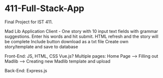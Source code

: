 # 411-Full-Stack-App
Final Project for IST 411.

Mad Lib Application 
	Client - One story with 10 input text fields with grammar suggestions. 
	Enter his words and hit submit. 
	HTML refresh and the story will be complete
	Include button download as a txt file 
	Create own story/template and save to database

Front-End:
	JS, HTML, CSS
	Vue.js?
	Multiple pages:
		Home Page --> Filling out Madlib
				  --> Creating new Madlib template and upload

Back-End:
	Express.js 

